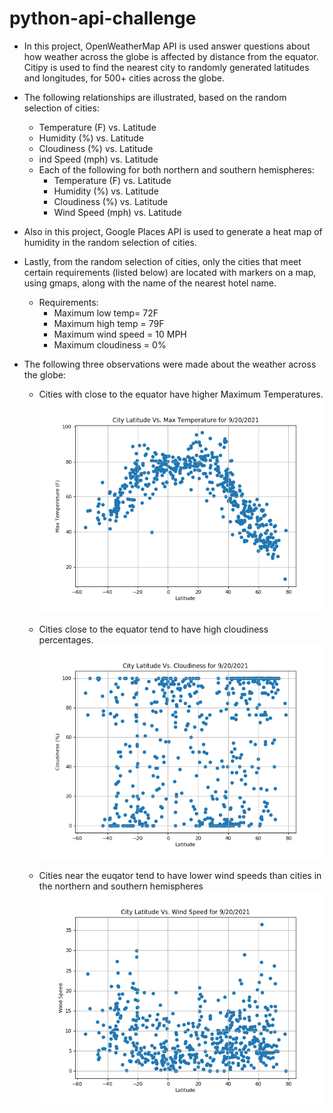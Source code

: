 # python-api-challenge

* In this project, OpenWeatherMap API is used answer questions about how weather across the globe is affected by distance from the equator. Citipy is used to find the nearest city to randomly generated latitudes and longitudes, for 500+ cities across the globe. 

* The following relationships are illustrated, based on the random selection of cities:
    * Temperature (F) vs. Latitude
    * Humidity (%) vs. Latitude
    * Cloudiness (%) vs. Latitude
    * ind Speed (mph) vs. Latitude
    * Each of the following for both northern and southern hemispheres:
        * Temperature (F) vs. Latitude
        * Humidity (%) vs. Latitude
        * Cloudiness (%) vs. Latitude
        * Wind Speed (mph) vs. Latitude


* Also in this project, Google Places API is used to generate a heat map of humidity in the random selection of cities. 

* Lastly, from the random selection of cities, only the cities that meet certain requirements (listed below) are located with markers on a map, using gmaps, along with the name of the nearest hotel name.
    * Requirements: 
        * Maximum low temp= 72F
        * Maximum high temp = 79F
        * Maximum wind speed = 10 MPH
        * Maximum cloudiness = 0%

* The following three observations were made about the weather across the globe:
    * Cities with close to the equator have higher Maximum Temperatures.
    ![Latitude Vs. Maximum Temperature Plot](Latitude_vs_Temperature_Plot.png "Latitude Vs. Maximum Temperature plot")

    * Cities close to the equator tend to have high cloudiness percentages.
    ![City Latitude vs. Cloudiness](Latitude_vs_Cloudiness_Plot.png "Latitude Vs. Cloudniness Plot")

    * Cities near the euqator tend to have lower wind speeds than cities in the northern and southern hemispheres
    ![City Latitude vs. Wind Speed](Latitude_vs_WindSpeed_Plot.png "Latitude Vs. Wind Speed Plot")

